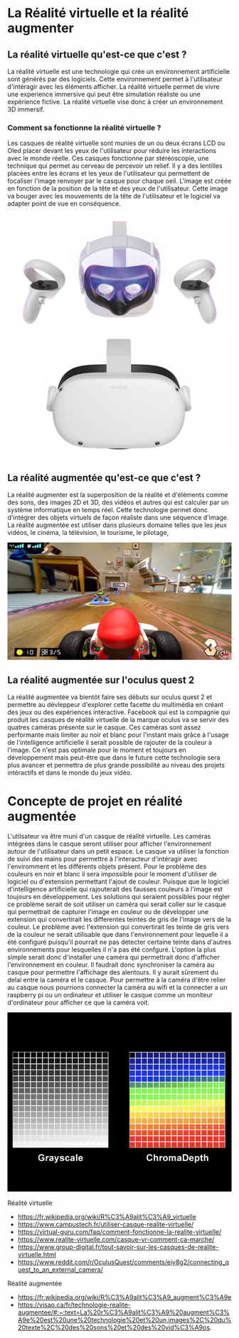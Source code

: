 # La Réalité virtuelle et la réalité augmenter

## La réalité virtuelle qu'est-ce que c'est ?

La réalité virtuelle est une technologie qui crée un environnement artificielle sont générés par des logiciels. Cette environnement permet à l'utilisateur d'intéragir avec les éléments afficher. La réalité virtuelle permet de vivre une experience immersive qui peut être simulation réaliste ou une expérience fictive. La réalité virtuelle vise donc à créer un environnement 3D immersif.

### Comment sa fonctionne la réalité virtuelle ?

Les casques de réalité virtuelle sont munies de un ou deux écrans LCD ou Oled placer devant les yeux de l'utilisateur pour réduire les interactions avec le monde réelle. Ces casques fonctionne par stéréoscopie, une technique qui permet au cerveau de percevoir un relief. Il y a des lentilles placées entre les écrans et les yeux de l'utilisateur qui permettent de focaliser l'image renvoyer par le casque pour chaque oeil. L'image est créée en fonction de la position de la tête et des yeux de l'utilisateur. Cette image va bouger avec les mouvements de la tête de l'utilisateur et le logiciel va adapter point de vue en conséquence.

![Lentilles](img/lentilles.jpg)
![Caméra](img/camera.jpg)


## La réalité augmentée qu'est-ce que c'est ?

La réalité augmenter est la superposition de la réalité et d'éléments comme des sons, des images 2D et 3D, des vidéos et autres qui est calculer par un système informatique en temps réel. Cette technologie permet donc d'intégrer des objets virtuels de façon réaliste dans une séquence d'image. La réalité augmentée est utiliser dans plusieurs domaine telles que les jeux vidéos, le cinéma, la télévision, le tourisme, le pilotage,

![Mario kart AR](img/AR.jpg)

## La réalité augmentée sur l'oculus quest 2

La réalité augmentée va bientôt faire ses débuts sur oculus quest 2 et permettre au dévleppeur d'explorer cette facette du multimédia en créant des jeux ou des expériences intéractive. Facebook qui est la compagnie qui produit les casques de réalité virtuelle de la marque oculus va se servir des quatres caméras présente sur le casque. Ces caméras sont assez performante mais limiter au noir et blanc pour l'instant mais grâce à l'usage de l'intelligence artificielle il serait possible de rajouter de la couleur à l'image. Ce n'est pas optimale pour le moment et toujours en développement mais peut-être que dans le future cette technologie sera plus avancer et permettra de plus grande possibilité au niveau des projets intéractifs et dans le monde du jeux vidéo.


# Concepte de projet en réalité augmentée

L'utilsateur va être muni d'un casque de réalité virtuelle. Les caméras intégrées dans le casque seront utiliser pour afficher l'environnement autour de l'utilisateur dans un petit espace. Le casque va utiliser la fonction de suivi des mains pour permettre à l'interacteur d'intéragir avec l'enviromment et les différents objets présent. Pour le problème des couleurs en noir et blanc il sera impossible pour le moment d'utiliser de logiciel ou d'extension permettant l'ajout de couleur. Puisque que le logiciel d'intelligence artificielle qui rajouterait des fausses couleurs à l'image est toujours en développement. Les solutions qui seraient possibles pour régler ce problème serait de soit utiliser un caméra qui serait coller sur le casque qui permettrait de capturer l'image en couleur ou de développer une extension qui convertirait les differentes teintes de gris de l'image vers de la couleur. Le problème avec l'extension qui convertirait les teinte de gris vers de la couleur ne serait utilisable que dans l'environnement pour lequelle il a été configuré puisqu'il pourrait ne pas détecter certaine teinte dans d'autres environnements pour lesquelles il n'a pas été confguré. L'option la plus simple serait donc d'installer une caméra qui permettrait donc d'afficher l'environnement en couleur. Il faudrait donc synchroniser la caméra au casque pour permettre l'affichage des alentours. Il y aurait sûrement du delai entre la caméra et le casque. Pour permettre à la caméra d'être relier au casque nous pourrions connecter la caméra au wifi et la connecter a un raspberry pi ou un ordinateur et utiliser le casque comme un moniteur d'ordinateur pour afficher ce que la caméra voit. 

![Teinte de gris vers rgb](img/couleurs.jpg)





Réalité virtuelle 

- https://fr.wikipedia.org/wiki/R%C3%A9alit%C3%A9_virtuelle
- https://www.campustech.fr/utiliser-casque-realite-virtuelle/
- https://virtual-guru.com/faq/comment-fonctionne-la-realite-virtuelle/
- https://www.realite-virtuelle.com/casque-vr-comment-ca-marche/
- https://www.group-digital.fr/tout-savoir-sur-les-casques-de-realite-virtuelle.html
- https://www.reddit.com/r/OculusQuest/comments/eiy8g2/connecting_quest_to_an_external_camera/

Réalité augmentée

- https://fr.wikipedia.org/wiki/R%C3%A9alit%C3%A9_augment%C3%A9e
- https://visao.ca/fr/technologie-realite-augmentee/#:~:text=La%20r%C3%A9alit%C3%A9%20augment%C3%A9e%20est%20une%20technologie%20et%20un,images%2C%20du%20texte%2C%20des%20sons%20et%20des%20vid%C3%A9os.
